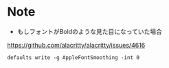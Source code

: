 # Note

- もしフォントがBoldのような見た目になっていた場合

https://github.com/alacritty/alacritty/issues/4616

```
defaults write -g AppleFontSmoothing -int 0
```

